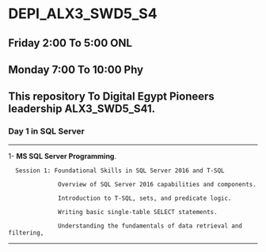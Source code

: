 # DEPI_ALX3_SWD5_S4 
## Friday 2:00 To 5:00 ONL
## Monday 7:00 To 10:00 Phy
## This repository To Digital Egypt Pioneers leadership ALX3_SWD5_S41.
### Day 1   in  SQL Server 
------------------
1- **MS SQL Server Programming**.

      Session 1: Foundational Skills in SQL Server 2016 and T-SQL
      
                  Overview of SQL Server 2016 capabilities and components.
                  
                  Introduction to T-SQL, sets, and predicate logic.
                  
                  Writing basic single-table SELECT statements.
                  
                  Understanding the fundamentals of data retrieval and filtering,
                  
------------------------------------------------------------------------------------------------------------
